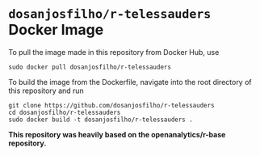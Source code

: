 # `dosanjosfilho/r-telessauders` Docker Image

To pull the image made in this repository from Docker Hub, use

```
sudo docker pull dosanjosfilho/r-telessauders
```

To build the image from the Dockerfile, navigate into the root directory of this repository and run

```
git clone https://github.com/dosanjosfilho/r-telessauders
cd dosanjosfilho/r-telessauders
sudo docker build -t dosanjosfilho/r-telessauders .
```

**This repository was heavily based on the openanalytics/r-base repository.**
